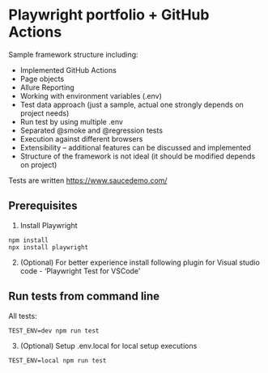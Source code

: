 # Playwright portfolio + GitHub Actions
Sample framework structure including:
- Implemented GitHub Actions
- Page objects
- Allure Reporting
- Working with environment variables (.env)
- Test data approach (just a sample, actual one strongly depends on project needs)
- Run test by using multiple .env
- Separated @smoke and @regression tests
- Execution against different browsers
- Extensibility – additional features can be discussed and implemented
- Structure of the framework is not ideal (it should be modified depends on project)


Tests are written https://www.saucedemo.com/

## Prerequisites
1. Install Playwright

```shell 
npm install 
npx install playwright
```

2. (Optional) For better experience install following plugin for Visual studio code - ‘Playwright Test for VSCode’

## Run tests from command line
All tests:
```
TEST_ENV=dev npm run test
```
3. (Optional) Setup .env.local for local setup executions

```
TEST_ENV=local npm run test
```
